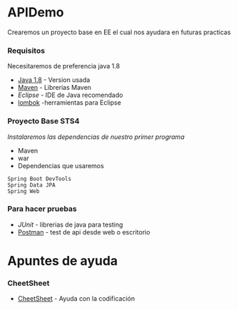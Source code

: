 # APIDemo
Crearemos un proyecto base en EE el cual nos ayudara en futuras practicas

### Requisitos
Necesitaremos de preferencia java 1.8

  * [Java 1.8](https://www.oracle.com/mx/java/technologies/javase/javase8-archive-downloads.html) - Version usada
  * [Maven](https://maven.apache.org/download.cgi) - Librerias Maven
  * _Eclipse_ - IDE de Java recomendado
  * [lombok](https://projectlombok.org/setup/eclipse) -herramientas para Eclipse
  

### Proyecto Base STS4
_Instalaremos las dependencias de nuestro primer programa_

 * Maven
 * war
 * Dependencias que usaremos

```
Spring Boot DevTools
Spring Data JPA
Spring Web
```

### Para hacer pruebas

  * _JUnit_ - librerias de java para testing
  * [Postman](https://www.postman.com/downloads/) - test de api desde web o escritorio


# Apuntes de ayuda

### CheetSheet

 * [CheetSheet](https://introcs.cs.princeton.edu/java/11cheatsheet/) - Ayuda con la codificación 
 
 
